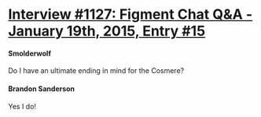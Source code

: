 # [Interview #1127: Figment Chat Q&A - January 19th, 2015, Entry #15](https://www.theoryland.com/intvmain.php?i=1127#15)

#### Smolderwolf

Do I have an ultimate ending in mind for the Cosmere?

#### Brandon Sanderson

Yes I do!

